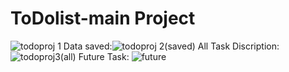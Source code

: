 # ToDolist-main Project
 
![todoproj 1](https://user-images.githubusercontent.com/91686685/207587142-a2b1f58f-d9b0-4e34-a0f5-575b4a2e4a26.JPG)
Data saved:![todoproj 2(saved)](https://user-images.githubusercontent.com/91686685/207587339-630dab6a-1b85-40a2-8d26-2a8ab491ec20.JPG)
All Task Discription:
![todoproj3(all)](https://user-images.githubusercontent.com/91686685/207587412-1990f651-34c3-41f4-ba88-2a3f7ce0df85.JPG)
Future Task:
![future](https://user-images.githubusercontent.com/91686685/207587596-cd111145-3444-47e5-a05c-b0a2d36e055a.JPG)
